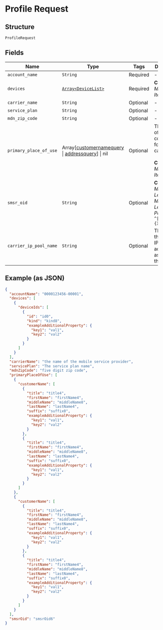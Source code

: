 
# Profile Request

## Structure

`ProfileRequest`

## Fields

| Name | Type | Tags | Description |
|  --- | --- | --- | --- |
| `account_name` | `String` | Required | - |
| `devices` | [`Array<DeviceList>`](../../doc/models/device-list.md) | Required | **Constraints**: *Maximum Items*: `100` |
| `carrier_name` | `String` | Optional | - |
| `service_plan` | `String` | Optional | - |
| `mdn_zip_code` | `String` | Optional | - |
| `primary_place_of_use` | Array[[customernamequery](../../doc/models/customernamequery.md) \| [addressquery](../../doc/models/addressquery.md)] \| nil | Optional | This is Array of a container for any-of cases.<br><br>**Constraints**: *Maximum Items*: `25` |
| `smsr_oid` | `String` | Optional | **Constraints**: *Minimum Length*: `3`, *Maximum Length*: `46`, *Pattern*: `^[0-9.]{3,46}$` |
| `carrier_ip_pool_name` | `String` | Optional | The name of the pool of IP addresses assigned to the profile. |

## Example (as JSON)

```json
{
  "accountName": "0000123456-00001",
  "devices": [
    {
      "deviceIds": [
        {
          "id": "id0",
          "kind": "kind8",
          "exampleAdditionalProperty": {
            "key1": "val1",
            "key2": "val2"
          }
        }
      ]
    }
  ],
  "carrierName": "the name of the mobile service provider",
  "servicePlan": "The service plan name",
  "mdnZipCode": "five digit zip code",
  "primaryPlaceOfUse": [
    {
      "customerName": [
        {
          "title": "title4",
          "firstName": "firstName4",
          "middleName": "middleName8",
          "lastName": "lastName4",
          "suffix": "suffix0",
          "exampleAdditionalProperty": {
            "key1": "val1",
            "key2": "val2"
          }
        },
        {
          "title": "title4",
          "firstName": "firstName4",
          "middleName": "middleName8",
          "lastName": "lastName4",
          "suffix": "suffix0",
          "exampleAdditionalProperty": {
            "key1": "val1",
            "key2": "val2"
          }
        }
      ]
    },
    {
      "customerName": [
        {
          "title": "title4",
          "firstName": "firstName4",
          "middleName": "middleName8",
          "lastName": "lastName4",
          "suffix": "suffix0",
          "exampleAdditionalProperty": {
            "key1": "val1",
            "key2": "val2"
          }
        },
        {
          "title": "title4",
          "firstName": "firstName4",
          "middleName": "middleName8",
          "lastName": "lastName4",
          "suffix": "suffix0",
          "exampleAdditionalProperty": {
            "key1": "val1",
            "key2": "val2"
          }
        }
      ]
    }
  ],
  "smsrOid": "smsrOid6"
}
```

